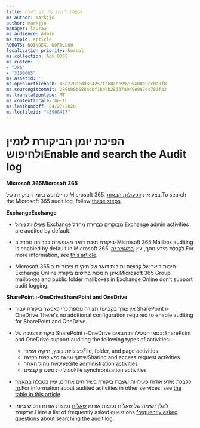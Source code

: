 ```yaml
---
title: הפעלה וחיפוש של יומן ביקורת
ms.author: markjjo
author: markjjo
manager: lauraw
ms.audience: Admin
ms.topic: article
ROBOTS: NOINDEX, NOFOLLOW
localization_priority: Normal
ms.collection: Adm_O365
ms.custom:
- "286"
- "3100005"
ms.assetid: ''
ms.openlocfilehash: 858228acdd884257fc68ceb99799a08e9cc0a0f8
ms.sourcegitcommit: 286000b588adef1bbbb28337a9d9e087ec783fa2
ms.translationtype: MT
ms.contentlocale: he-IL
ms.lasthandoff: 04/27/2020
ms.locfileid: "43908417"
---
```

# <a name="enable-and-search-the-audit-log"></a><span data-ttu-id="2949a-102">הפיכת יומן הביקורת לזמין ולחיפוש</span><span class="sxs-lookup"><span data-stu-id="2949a-102">Enable and search the Audit log</span></span>

<span data-ttu-id="2949a-103">**Microsoft 365**</span><span class="sxs-lookup"><span data-stu-id="2949a-103">**Microsoft 365**</span></span>

<span data-ttu-id="2949a-104">כדי לחפש ביומן הביקורת של Microsoft 365, בצע את [הפעולות הבאות](https://docs.microsoft.com/office365/securitycompliance/search-the-audit-log-in-security-and-compliance#search-the-audit-log).</span><span class="sxs-lookup"><span data-stu-id="2949a-104">To search the Microsoft 365 audit log, follow [these steps](https://docs.microsoft.com/office365/securitycompliance/search-the-audit-log-in-security-and-compliance#search-the-audit-log).</span></span>

<span data-ttu-id="2949a-105">**Exchange**</span><span class="sxs-lookup"><span data-stu-id="2949a-105">**Exchange**</span></span>

- <span data-ttu-id="2949a-106">פעילויות ניהול Exchange מבוקרים כברירת מחדל.</span><span class="sxs-lookup"><span data-stu-id="2949a-106">Exchange admin activities are audited by default.</span></span>

- <span data-ttu-id="2949a-107">ביקורת תיבת דואר מאופשרת כברירת מחדל ב-Microsoft 365.</span><span class="sxs-lookup"><span data-stu-id="2949a-107">Mailbox auditing is enabled by default in Microsoft 365.</span></span> <span data-ttu-id="2949a-108">לקבלת מידע נוסף, עיין [במאמר זה](https://docs.microsoft.com/office365/securitycompliance/enable-mailbox-auditing).</span><span class="sxs-lookup"><span data-stu-id="2949a-108">For more information, see  [this article](https://docs.microsoft.com/office365/securitycompliance/enable-mailbox-auditing).</span></span>

- <span data-ttu-id="2949a-109">Microsoft 365 תיבות דואר של קבוצות ותיבות דואר של תיקיות ציבוריות ב-Exchange Online אינן תומכות ברישום ביקורת.</span><span class="sxs-lookup"><span data-stu-id="2949a-109">Microsoft 365 Group mailboxes and public folder mailboxes in Exchange Online don't support audit logging.</span></span>

<span data-ttu-id="2949a-110">**SharePoint ו-OneDrive**</span><span class="sxs-lookup"><span data-stu-id="2949a-110">**SharePoint and OneDrive**</span></span>

- <span data-ttu-id="2949a-111">אין צורך בקביעת תצורה נוספת כדי לאפשר ביקורת עבור SharePoint ו-OneDrive.</span><span class="sxs-lookup"><span data-stu-id="2949a-111">There's no additional configuration required to enable auditing for SharePoint and OneDrive.</span></span>

- <span data-ttu-id="2949a-112">ביקורת תמיכה של SharePoint ו-OneDrive בסוגי הפעילויות הבאים:</span><span class="sxs-lookup"><span data-stu-id="2949a-112">SharePoint and OneDrive support auditing the following types of activities:</span></span>

    - <span data-ttu-id="2949a-113">פעילויות קובץ, תיקיה ועמוד</span><span class="sxs-lookup"><span data-stu-id="2949a-113">File, folder, and page activities</span></span>
    - <span data-ttu-id="2949a-114">שיתוף וגישה לפעילויות בקשה</span><span class="sxs-lookup"><span data-stu-id="2949a-114">Sharing and access request activities</span></span>
    - <span data-ttu-id="2949a-115">פעילויות ניהול האתר</span><span class="sxs-lookup"><span data-stu-id="2949a-115">Site administration activities</span></span>
    - <span data-ttu-id="2949a-116">פעילויות סינכרון קבצים</span><span class="sxs-lookup"><span data-stu-id="2949a-116">File synchronization activities</span></span>

- <span data-ttu-id="2949a-117">לקבלת מידע אודות פעילויות שעברו ביקורת בשירותים אחרים, עיין [בטבלה במאמר זה](https://docs.microsoft.com/office365/securitycompliance/search-the-audit-log-in-security-and-compliance#audited-activities).</span><span class="sxs-lookup"><span data-stu-id="2949a-117">For information about audited activities in other services, see  [the table in this article](https://docs.microsoft.com/office365/securitycompliance/search-the-audit-log-in-security-and-compliance#audited-activities).</span></span>

- <span data-ttu-id="2949a-118">להלן רשימה של שאלות נפוצות אודות [שאלות](https://docs.microsoft.com/office365/securitycompliance/search-the-audit-log-in-security-and-compliance#frequently-asked-questions) נפוצות אודות חיפוש ביומן הביקורת.</span><span class="sxs-lookup"><span data-stu-id="2949a-118">Here a list of frequently asked questions [frequently asked questions](https://docs.microsoft.com/office365/securitycompliance/search-the-audit-log-in-security-and-compliance#frequently-asked-questions) about searching the audit log.</span></span>